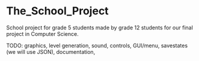The_School_Project
==================

School project for grade 5 students made by grade 12 students for our final project in Computer Science.

TODO:
graphics,
level generation,
sound,
controls,
GUI/menu,
savestates (we will use JSON),
documentation,
